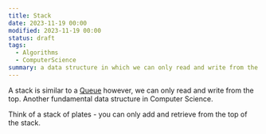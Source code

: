 ```yaml
---
title: Stack
date: 2023-11-19 00:00
modified: 2023-11-19 00:00
status: draft
tags:
  - Algorithms
  - ComputerScience
summary: a data structure in which we can only read and write from the top
---
```


A stack is similar to a [Queue](compsci-queue.md) however, we can only read and write from the top. Another fundamental data structure in Computer Science.

Think of a stack of plates - you can only add and retrieve from the top of the stack.